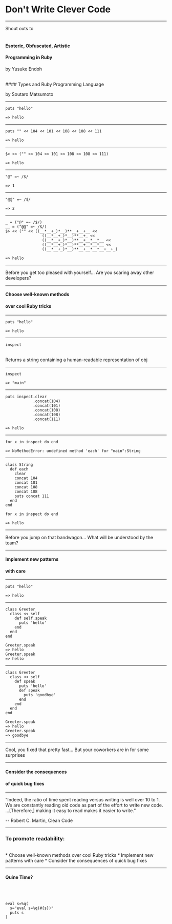 <span class="menu-title" style="display: none">Title</span>

# Don't Write Clever Code

---
<span class="menu-title" style="display: none">Introduction</span>

Shout outs to
<br><br>

#### Esoteric, Obfuscated, Artistic
#### Programming in Ruby

<span class="aside">by Yusuke Endoh</span>

<br>
#### Types and Ruby Programming Language

<span class="aside">by Soutaro Matsumoto</span>

---
<span class="menu-title" style="display: none">Symbols 1</span>

```
puts "hello"

=> hello
```

---
<span class="menu-title" style="display: none">Symbols 2</span>

```
puts "" << 104 << 101 << 108 << 108 << 111

=> hello
```

---
<span class="menu-title" style="display: none">Symbols 3</span>

```
$> << ("" << 104 << 101 << 108 << 108 << 111)

=> hello
```

---
<span class="menu-title" style="display: none">Symbols 4</span>

```
"@" =~ /$/

=> 1
```

---
<span class="menu-title" style="display: none">Symbols 5</span>

```
"@@" =~ /$/

=> 2
```

---
<span class="menu-title" style="display: none">Symbols 6</span>

```
_ = ("@" =~ /$/)
__ = ("@@" =~ /$/)
$> << ("" << ((__*__+_)*__)**__+__+__ <<
                ((__*__+_)*__)**__+_ <<
                ((__*__+_)*__)**__+__*__*__ <<
                ((__*__+_)*__)**__+__*__*__ <<
                ((__*__+_)*__)**__+__*__*__+__+_)

=> hello
```

---
<span class="menu-title" style="display: none">Readable?</span>

Before you get too pleased with yourself... Are you scaring away other developers?

---
<span class="menu-title" style="display: none">Readability Over Tricks</span>

#### Choose well-known methods
#### over cool Ruby tricks

---
<span class="menu-title" style="display: none">No Symbols 1</span>

```
puts "hello"

=> hello
```

---
<span class="menu-title" style="display: none">No Symbols 2</span>

`inspect`

<br>
Returns a string containing a human-readable representation of obj

---
<span class="menu-title" style="display: none">No Symbols 3</span>

```
inspect

=> "main"
```

---
<span class="menu-title" style="display: none">No Symbols 4</span>

```
puts inspect.clear
            .concat(104)
            .concat(101)
            .concat(108)
            .concat(108)
            .concat(111)

=> hello
```

---
<span class="menu-title" style="display: none">No Symbols 5</span>

```
for x in inspect do end

=> NoMethodError: undefined method 'each' for "main":String
```

---
<span class="menu-title" style="display: none">No Symbols 6</span>

```
class String
  def each
    clear
    concat 104
    concat 101
    concat 108
    concat 108
    puts concat 111
  end
end

for x in inspect do end

=> hello
```

---
<span class="menu-title" style="display: none">Readable?</span>

Before you jump on that bandwagon... What will be understood by the team?

---
<span class="menu-title" style="display: none">Readability Over Trends</span>

#### Implement new patterns
#### with care

---
<span class="menu-title" style="display: none">Hello, Goodbye 1</span>

```
puts "hello"

=> hello
```

---
<span class="menu-title" style="display: none">Hello, Goodbye 2</span>


```
class Greeter
  class << self
    def self.speak
      puts 'hello'
    end
  end
end

Greeter.speak
=> hello
Greeter.speak
=> hello
```

---
<span class="menu-title" style="display: none">Hello, Goodbye 3</span>

```
class Greeter
  class << self
    def speak
      puts 'hello'
      def speak
        puts 'goodbye'
      end
    end
  end
end

Greeter.speak
=> hello
Greeter.speak
=> goodbye
```

---
<span class="menu-title" style="display: none">Readable?</span>

Cool, you fixed that pretty fast... But your coworkers are in for some surprises

---
<span class="menu-title" style="display: none">Readability Over Quick Fixes</span>

#### Consider the consequences
#### of quick bug fixes

---
<span class="menu-title" style="display: none">Wise Words</span>

“Indeed, the ratio of time spent reading versus writing is well over 10 to 1. We are constantly reading old code as part of the effort to write new code. ...[Therefore,] making it easy to read makes it easier to write.”

--  Robert C. Martin, Clean Code

---
<span class="menu-title" style="display: none">Summary</span>

### To promote readability:

<br>
* Choose well-known methods over cool Ruby tricks
* Implement new patterns with care
* Consider the consequences of quick bug fixes

---
<span class="menu-title" style="display: none">Quine Time?</span>

#### Quine Time?

<br><br>
```
eval s=%q(
  s="eval s=%q(#{s})"
  puts s
)
```
